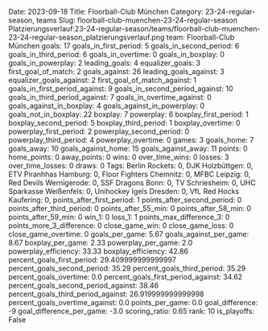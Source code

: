 Date: 2023-09-18
Title: Floorball-Club München
Category: 23-24-regular-season, teams
Slug: floorball-club-muenchen-23-24-regular-season
Platzierungsverlauf:23-24-regular-season/teams/floorball-club-muenchen-23-24-regular-season_platzierungsverlauf.png
team: Floorball-Club München
goals: 17
goals_in_first_period: 5
goals_in_second_period: 6
goals_in_third_period: 6
goals_in_overtime: 0
goals_in_boxplay: 0
goals_in_powerplay: 2
leading_goals: 4
equalizer_goals: 3
first_goal_of_match: 2
goals_against: 26
leading_goals_against: 3
equalizer_goals_against: 2
first_goal_of_match_against: 1
goals_in_first_period_against: 9
goals_in_second_period_against: 10
goals_in_third_period_against: 7
goals_in_overtime_against: 0
goals_against_in_boxplay: 4
goals_against_in_powerplay: 0
goals_not_in_boxplay: 22
boxplay: 7
powerplay: 6
boxplay_first_period: 1
boxplay_second_period: 5
boxplay_third_period: 1
boxplay_overtime: 0
powerplay_first_period: 2
powerplay_second_period: 0
powerplay_third_period: 4
powerplay_overtime: 0
games: 3
goals_home: 7
goals_away: 10
goals_against_home: 15
goals_against_away: 11
points: 0
home_points: 0
away_points: 0
wins: 0
over_time_wins: 0
losses: 3
over_time_losses: 0
draws: 0
Tags:  Berlin Rockets: 0,  DJK Holzbüttgen: 0,  ETV Piranhhas Hamburg: 0,  Floor Fighters Chemnitz: 0,  MFBC Leipzig: 0,  Red Devils Wernigerode: 0,  SSF Dragons Bonn: 0,  TV Schriesheim: 0,  UHC Sparkasse Weißenfels: 0,  Unihockey Igels Dresden: 0,  VfL Red Hocks Kaufering: 0,
points_after_first_period: 1
points_after_second_period: 0
points_after_third_period: 0
points_after_55_min: 0
points_after_58_min: 0
points_after_59_min: 0
win_1: 0
loss_1: 1
points_max_difference_3: 0
points_more_3_difference: 0
close_game_win: 0
close_game_loss: 0
close_game_overtime: 0
goals_per_game: 5.67
goals_against_per_game: 8.67
boxplay_per_game: 2.33
powerplay_per_game: 2.0
powerplay_efficiency: 33.33
boxplay_efficiency: 42.86
percent_goals_first_period: 29.409999999999997
percent_goals_second_period: 35.29
percent_goals_third_period: 35.29
percent_goals_overtime: 0.0
percent_goals_first_period_against: 34.62
percent_goals_second_period_against: 38.46
percent_goals_third_period_against: 26.919999999999998
percent_goals_overtime_against: 0.0
points_per_game: 0.0
goal_difference: -9
goal_difference_per_game: -3.0
scoring_ratio: 0.65
rank: 10
is_playoffs: False
